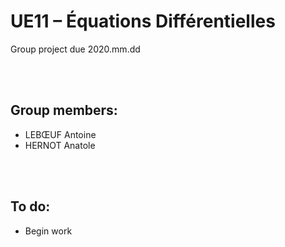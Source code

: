 # UE11 – Équations Différentielles
Group project due 2020.mm.dd

<br><br>

## Group members:
* LEBŒUF Antoine
* HERNOT Anatole

<br><br>

## To do:
* Begin work

